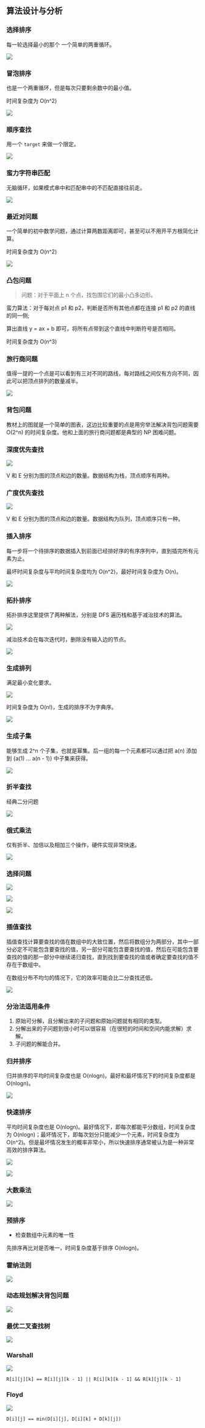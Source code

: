 ## 算法设计与分析

### 选择排序

每一轮选择最小的那个 一个简单的两重循环。

![](https://picture.lanlance.cn/i/2023/06/13/64886a3de647f.png)

### 冒泡排序

也是一个两重循环，但是每次只要剩余数中的最小值。

时间复杂度为 O(n^2)

![](https://picture.lanlance.cn/i/2023/06/13/64886ac34a24f.png)

### 顺序查找

用一个 `target` 来做一个限定。

![](https://picture.lanlance.cn/i/2023/06/13/64886b282ef0f.png)

### 蛮力字符串匹配

无脑循环，如果模式串中和匹配串中的不匹配直接往前走。

![](https://picture.lanlance.cn/i/2023/06/13/64886ba8c5b3a.png)

### 最近对问题

一个简单的初中数学问题，通过计算两数距离即可，甚至可以不用开平方根简化计算。

时间复杂度为 O(n^2)

![](https://picture.lanlance.cn/i/2023/06/13/64886bee8cade.png)

### 凸包问题

> 问题：对于平面上 n 个点，找包围它们的最小凸多边形。

蛮力算法：对于每对点 p1 和 p2，判断是否所有其他点都在连接 p1 和 p2 的直线的同一侧;

算出直线 y = ax + b 即可，将所有点带到这个直线中判断符号是否相同。

时间复杂度为 O(n^3)

### 旅行商问题

值得一提的一个点是可以看到有三对不同的路线，每对路线之间仅有方向不同，因此可以把顶点排列的数量减半。

![](https://picture.lanlance.cn/i/2023/06/13/6488707dc8785.png)

### 背包问题

教材上的图就是一个简单的图表，这边比较重要的点是用穷举法解决背包问题需要 O(2^n) 的时间复杂度。他和上面的旅行商问题都是典型的 NP 困难问题。

### 深度优先查找

![](https://picture.lanlance.cn/i/2023/06/13/6488745edf4c7.png)

V 和 E 分别为图的顶点和边的数量。数据结构为栈，顶点顺序有两种。

### 广度优先查找

![](https://picture.lanlance.cn/i/2023/06/13/648874d23c558.png)

V 和 E 分别为图的顶点和边的数量。数据结构为队列，顶点顺序只有一种。

### 插入排序

每一步将一个待排序的数据插入到前面已经排好序的有序序列中，直到插完所有元素为止。

最坏时间复杂度与平均时间复杂度均为 O(n^2)，最好时间复杂度为 O(n)。

![](https://picture.lanlance.cn/i/2023/06/13/648875af59463.png)

### 拓扑排序

拓扑排序这里提供了两种解法，分别是 DFS 遍历栈和基于减治技术的算法。

![](https://picture.lanlance.cn/i/2023/06/13/648879f4e26b2.png)

减治技术会在每次迭代时，删除没有输入边的节点。

![](https://picture.lanlance.cn/i/2023/06/13/64887a013a372.png)

### 生成排列

满足最小变化要求。

![](https://picture.lanlance.cn/i/2023/06/13/64887b42eec76.png)

时间复杂度为 O(n!)，生成的排序不为字典序。

![](https://picture.lanlance.cn/i/2023/06/13/64887b8c70174.png)

### 生成子集

能够生成 2^n 个子集，也就是幂集。后一组的每一个元素都可以通过把 a(n) 添加到 {a(1) ... a(n - 1)} 中子集来获得。

![](https://picture.lanlance.cn/i/2023/06/13/64887cbb76b5b.png)

### 折半查找

经典二分问题

![](https://picture.lanlance.cn/i/2023/06/14/6489b4032fbcd.png)

### 俄式乘法

仅有折半、加倍以及相加三个操作，硬件实现非常快速。

![](https://picture.lanlance.cn/i/2023/06/14/6489b667406d6.png)

### 选择问题

![](https://picture.lanlance.cn/i/2023/06/14/6489bb45054f9.png)

![](https://picture.lanlance.cn/i/2023/06/14/6489bdbac1e05.png)

![](https://picture.lanlance.cn/i/2023/06/14/6489bdc637859.png)

### 插值查找

插值查找计算要查找的值在数组中的大致位置，然后将数组分为两部分，其中一部分必定不可能包含要查找的值，另一部分可能包含要查找的值，然后在可能包含要查找的值的那一部分中继续递归查找，直到找到要查找的值或者确定要查找的值不存在于数组中。

在数组分布不均匀的情况下，它的效率可能会比二分查找还低。

![](https://picture.lanlance.cn/i/2023/06/14/6489bfcb65885.png)

### 分治法适用条件

1. 原始可分解，且分解出来的子问题和原始问题就有相同的类型。
2. 分解出来的子问题到很小时可以很容易（在很短的时间和空间内能求解）求解。
3. 子问题的解能合并。

### 归并排序

归并排序的平均时间复杂度也是 O(nlogn)。最好和最坏情况下的时间复杂度都是 O(nlogn)。

![](https://picture.lanlance.cn/i/2023/06/14/6489c09ada546.png)

### 快速排序

平均时间复杂度也是 O(nlogn)。最好情况下，即每次都能平分数组，时间复杂度为 O(nlogn)；最坏情况下，即每次划分只能减少一个元素，时间复杂度为 O(n^2)。但是最坏情况发生的概率非常小，所以快速排序通常被认为是一种非常高效的排序算法。

![](https://picture.lanlance.cn/i/2023/06/14/6489c0e24b724.png)

![](https://picture.lanlance.cn/i/2023/06/14/6489c0fec542b.png)

### 大数乘法

![](https://picture.lanlance.cn/i/2023/06/14/6489c39f335cb.png)

### 预排序

- 检查数组中元素的唯一性

先排序再比对是否唯一，时间复杂度基于排序 O(nlogn)。

### 霍纳法则

![](https://picture.lanlance.cn/i/2023/06/14/6489c7880e1c0.png)

### 动态规划解决背包问题

![](https://picture.lanlance.cn/i/2023/06/14/6489cb378fc26.png)

### 最优二叉查找树

![](https://picture.lanlance.cn/i/2023/06/14/6489cdefeb4bd.png)

### Warshall

![](https://picture.lanlance.cn/i/2023/06/15/648ae1634c75c.png)

`R[i][j][k] == R[i][j][k - 1] || R[i][k][k - 1] && R[k][j][k - 1]`

### Floyd

![](https://picture.lanlance.cn/i/2023/06/15/648ae1cf3aa51.png)

`D[i][j] == min(D[i][j], D[i][k] + D[k][j])`

